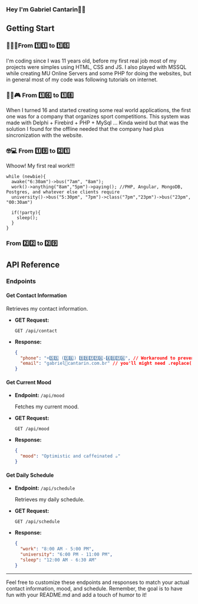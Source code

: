 ### Hey I'm Gabriel Cantarin🤘🏻

## Getting Start

### 👶🏻🍼From 1️⃣1️⃣ to 1️⃣5️⃣
I'm coding since I was 11 years old, before my first real job most of my projects were simples using HTML, CSS and JS. I also played with MSSQL while creating MU Online Servers and some PHP for doing the websites, but in general most of my code was following tutorials on internet.

### 👦🏻🎮 From 1️⃣6️⃣ to 1️⃣8️⃣
When I turned 16 and started creating some real world applications, the first one was for a company that organizes sport competitions. This system was made with Delphi + Firebird + PHP + MySql ... Kinda weird but that was the solution I found for the offline needed that the company had plus sincronization with the website.

### 🤓💻 From 1️⃣9️⃣ to 2️⃣1️⃣
Whoow! My first real work!!!
```
while (newbie){
  awake("6:30am")->bus("7am", "8am");
  work()->anything("8am","5pm")->paying(); //PHP, Angular, MongoDB, Postgres, and whatever else clients require
  university()->bus("5:30pm", "7pm")->class("7pm","23pm")->bus("23pm", "00:30am")

  if(!party){
    sleep();
  }
}
```

### From 2️⃣2️⃣ to 2️⃣9️⃣


## API Reference

### Endpoints

#### Get Contact Information
  Retrieves my contact information.

- **GET Request:**

  ```shell
  GET /api/contact
  ```

- **Response:**

  ```json
  {
    "phone": "+5️⃣5️⃣ (1️⃣6️⃣) 9️⃣9️⃣7️⃣7️⃣4️⃣-4️⃣0️⃣7️⃣4️⃣", // Workaround to prevent bots
    "email": "gabriel🤖cantarin.com.br" // you'll might need .replace('🤖', '@')
  }
  ```

#### Get Current Mood

- **Endpoint:** `/api/mood`

  Fetches my current mood.

- **GET Request:**

  ```shell
  GET /api/mood
  ```

- **Response:**

  ```json
  {
    "mood": "Optimistic and caffeinated ☕"
  }
  ```

#### Get Daily Schedule

- **Endpoint:** `/api/schedule`

  Retrieves my daily schedule.

- **GET Request:**

  ```shell
  GET /api/schedule
  ```

- **Response:**

  ```json
  {
    "work": "8:00 AM - 5:00 PM",
    "university": "6:00 PM - 11:00 PM",
    "sleep": "12:00 AM - 6:30 AM"
  }
  ```

---

Feel free to customize these endpoints and responses to match your actual contact information, mood, and schedule. Remember, the goal is to have fun with your README.md and add a touch of humor to it!

<!--
**gabrielcantarin/gabrielcantarin** is a ✨ _special_ ✨ repository because its `README.md` (this file) appears on your GitHub profile.

Here are some ideas to get you started:

- 🔭 I’m currently working on ...
- 🌱 I’m currently learning ...
- 👯 I’m looking to collaborate on ...
- 🤔 I’m looking for help with ...
- 💬 Ask me about ...
- 📫 How to reach me: ...
- 😄 Pronouns: ...
- ⚡ Fun fact: ...
-->

